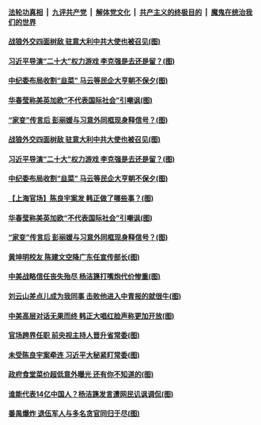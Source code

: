 

####  [法轮功真相](../../../../basic/blob/master/README.md?t=03251631) &nbsp;|&nbsp; [九评共产党](../../../../9ping.md/blob/master/README.md?t=03251631) &nbsp;|&nbsp; [解体党文化](../../../../jtdwh.md/blob/master/README.md?t=03251631)  &nbsp;|&nbsp; [共产主义的终极目的](../../../../gczydzjmd.md/blob/master/README.md?t=03251631) &nbsp;|&nbsp; [魔鬼在统治我们的世界](../../../../mgztzwmdsj.md/blob/master/README.md?t=03251631) 

#### [战狼外交四面树敌 驻意大利中共大使也被召见(图)](../pages/p2/966669.md?t=03251631) 

#### [习近平导演“二十大”权力游戏 李克强是去还是留？(图)](../pages/p2/966655.md?t=03251631) 

#### [中纪委布局收割“韭菜” 马云等民企大亨朝不保夕(图)](../pages/p2/966635.md?t=03251631) 


#### [华春莹称美英加欧“不代表国际社会”引嘲讽(图)](../pages/p2/966570.md?t=03251631) 

#### [“家变”传言后 彭丽媛与习意外同框现身释信号？(图)](../pages/p2/966556.md?t=03251631) 

#### [战狼外交四面树敌 驻意大利中共大使也被召见(图)](../pages/p2/966669.md?t=03251631) 

#### [习近平导演“二十大”权力游戏 李克强是去还是留？(图)](../pages/p2/966655.md?t=03251631) 

#### [中纪委布局收割“韭菜” 马云等民企大亨朝不保夕(图)](../pages/p2/966635.md?t=03251631) 


#### [【上海官场】陈良宇案发 韩正做了哪些事？(图)](../pages/p2/966633.md?t=03251631) 

#### [华春莹称美英加欧“不代表国际社会”引嘲讽(图)](../pages/p2/966570.md?t=03251631) 


#### [“家变”传言后 彭丽媛与习意外同框现身释信号？(图)](../pages/p2/966556.md?t=03251631) 


#### [黄坤明校友 陈建文空降广东任宣传部长(图)](../pages/p2/966567.md?t=03251631) 

#### [中美战略信任丧失殆尽 杨洁篪打嘴炮代价惨重(图)](../pages/p2/966550.md?t=03251631) 

#### [刘云山差点儿成为我同事 击败他进入中青报的就很牛(图)](../pages/p2/966547.md?t=03251631) 

#### [中美高层对话无果而终 韩正大唱红脸声称更加开放(图)](../pages/p2/966501.md?t=03251631) 

#### [官场跨界任职 前央视主持人晋升省常委(图)](../pages/p2/966512.md?t=03251631) 

#### [未受陈良宇案牵连 习近平大秘紧盯常委(图)](../pages/p2/966519.md?t=03251631) 

#### [政府食堂菜价超低意外曝光 还有你不知道的(图)](../pages/p2/966521.md?t=03251631) 

#### [谁能代表14亿中国人？杨洁篪发言遭网民讥讽调侃(图)](../pages/p2/966463.md?t=03251631) 


#### [番禺爆炸 退伍军人与多名贪官同归于尽(图)](../pages/p2/966455.md?t=03251631) 


